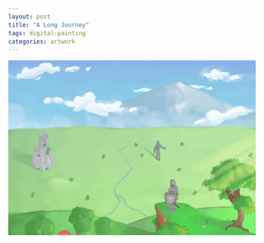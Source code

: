 ```yaml
---
layout: post
title: "A Long Journey"
tags: digital-painting
categories: artwork
---
```


![A Long Journey artwork](/assets/a-long-journey.png)
